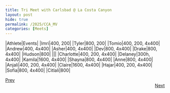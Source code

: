 ```yaml
---
title: Tri Meet with Carlsbad @ La Costa Canyon
layout: post
hide: true
permalink: /2025/CCA_MV
categories: [Meets]
---
```


|Athlete|Events|
|Imri|400, 200|
|Tyler|800, 200|
|Tomio|400, 200, 4x400|
|Andrew|400, 4x400|
|Asher|400, 4x400|
|Dev|800, 4x400|
|Drake|800, 4x400|
|Hudson|800|
|||
|Charlotte|400, 200, 4x400|
|Delaney|300h, 4x400|
|Kamila|1600, 4x400|
|Shayna|800, 4x400|
|Anne|800, 4x400|
|Anjali|400, 200, 4x400|
|Claire|1600, 4x400|
|Hajar|400, 200, 4x400|
|Sofia|800, 4x400|
|Citlali|800|

<div style="text-align: left"> <a href="{{site.baseurl}}/2025/MCDC">Prev</a></div> 
<div style="text-align: right"> <a href="{{site.baseurl}}/2025/BI">Next</a></div>